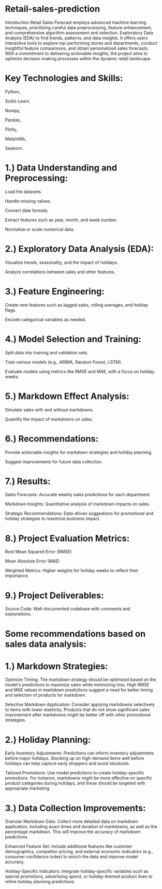 # Retail-sales-prediction
Introduction
Retail Sales Forecast employs advanced machine learning techniques, prioritizing careful data preprocessing, feature enhancement, and comprehensive algorithm assessment and selection. Exploratory Data Analysis (EDA) to find trends, patterns, and data insights. It offers users interactive tools to explore top-performing stores and departments, conduct insightful feature comparisons, and obtain personalized sales forecasts. With a commitment to delivering actionable insights, the project aims to optimize decision-making processes within the dynamic retail landscape.

# Key Technologies and Skills:

  Python,

  Scikit-Learn,

  Numpy,

  Pandas,

  Plotly,

  Matplotlib,

  Seaborn.

# 1.) Data Understanding and Preprocessing:

  Load the datasets.
  
  Handle missing values.
  
  Convert date formats.
  
  Extract features such as year, month, and week number.
  
  Normalize or scale numerical data.

# 2.) Exploratory Data Analysis (EDA):

  Visualize trends, seasonality, and the impact of holidays.
  
  Analyze correlations between sales and other features.

# 3.) Feature Engineering:

  Create new features such as lagged sales, rolling averages, and holiday flags.
  
  Encode categorical variables as needed.

# 4.) Model Selection and Training:

  Split data into training and validation sets.

  Train various models (e.g., ARIMA, Random Forest, LSTM).

  Evaluate models using metrics like RMSE and MAE, with a focus on holiday weeks.

# 5.) Markdown Effect Analysis:

  Simulate sales with and without markdowns.
  
  Quantify the impact of markdowns on sales.

# 6.) Recommendations:

  Provide actionable insights for markdown strategies and holiday planning.
  
  Suggest improvements for future data collection.

# 7.) Results:

  Sales Forecasts: Accurate weekly sales predictions for each department.

  Markdown Insights: Quantitative analysis of markdown impacts on sales.

  Strategic Recommendations: Data-driven suggestions for promotional and holiday strategies to maximize business impact.

# 8.) Project Evaluation Metrics:

  Root Mean Squared Error (RMSE)
  
  Mean Absolute Error (MAE)
  
  Weighted Metrics: Higher weights for holiday weeks to reflect their importance.

# 9.) Project Deliverables:

Source Code: Well-documented codebase with comments and explanations.



# Some recommendations based on sales data analysis:

# 1.) Markdown Strategies:

Optimize Timing: The markdown strategy should be optimized based on the model's predictions to maximize sales while minimizing loss. High RMSE and MAE values in markdown predictions suggest a need for better timing and selection of products for markdown.

Selective Markdown Application: Consider applying markdowns selectively to items with lower elasticity. Products that do not show significant sales improvement after markdowns might be better off with other promotional strategies.

 
# 2.) Holiday Planning:

Early Inventory Adjustments: Predictions can inform inventory adjustments before major holidays. Stocking up on high-demand items well before holidays can help capture early shoppers and avoid stockouts.

Tailored Promotions: Use model predictions to create holiday-specific promotions. For instance, markdowns might be more effective on specific product categories during holidays, and these should be targeted with appropriate marketing.

# 3.)  Data Collection Improvements:

Granular Markdown Data: Collect more detailed data on markdown application, including exact times and duration of markdowns, as well as the percentage markdown. This will improve the accuracy of markdown predictions.

Enhanced Feature Set: Include additional features like customer demographics, competitor pricing, and external economic indicators (e.g., consumer confidence index) to enrich the data and improve model accuracy.

Holiday-Specific Indicators: Integrate holiday-specific variables such as special promotions, advertising spend, or holiday-themed product lines to refine holiday planning predictions.









